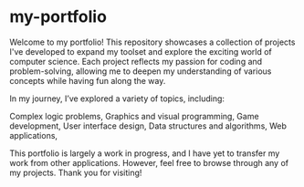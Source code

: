 # my-portfolio

Welcome to my portfolio! This repository showcases a collection of projects I've developed to expand my toolset and explore the exciting world of computer science. Each project reflects my passion for coding and problem-solving, allowing me to deepen my understanding of various concepts while having fun along the way.

In my journey, I’ve explored a variety of topics, including:

Complex logic problems, 
Graphics and visual programming, 
Game development, 
User interface design, 
Data structures and algorithms, 
Web applications, 

This portfolio is largely a work in progress, and I have yet to transfer my work from other applications. However, feel free to browse through any of my projects. Thank you for visiting!

